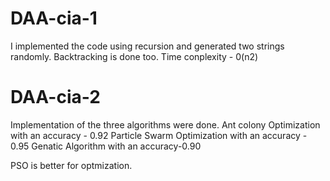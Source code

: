 # DAA-cia-1
I implemented the code using recursion and generated two strings randomly. Backtracking is done too.
Time conplexity - 0(n2)


# DAA-cia-2
Implementation of the three algorithms were done.
Ant colony Optimization with an accuracy - 0.92
Particle Swarm Optimization with an accuracy - 0.95
Genatic Algorithm with an accuracy-0.90

PSO is better for optmization.


